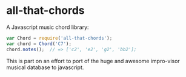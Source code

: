 # all-that-chords

A Javascript music chord library:

```js
var Chord = require('all-that-chords');
var chord = Chord('C7');
chord.notes();  // => ['c2', 'e2', 'g2', 'bb2'];
```

This is part on an effort to port of the huge and awesome impro-visor musical database to javascript.
